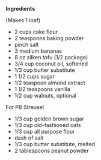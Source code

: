 __Ingredients__

(Makes 1 loaf)

- 2 cups cake flour
- 2 teaspoons baking powder
- pinch salt
- 3 medium bananas
- 8 oz silken tofu (1/2 package)
- 3/4 cup coconut oil, softened
- 1/3 cup butter substitute
- 1 1/2 cups sugar
- 1/2 teaspoon almond extract
- 1 1/2 teaspoons vanilla
- 1/2 cup walnuts, optional

For PB Streusel

- 1/3 cup golden brown sugar
- 1/3 cup old-fashioned oats
- 1/3 cup all purpose flour
- dash of salt
- 1/3 cup butter substitute, melted
- 2 tablespoons peanut powder